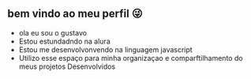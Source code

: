 ## bem vindo ao meu perfil 😜
- ola eu sou o gustavo
- Estou estundadndo na alura
- Estou me desenvolvonvendo na linguagem javascript
- Utilizo esse espaço para minha organizaçao e comparftilhamento do meus projetos Desenvolvidos




